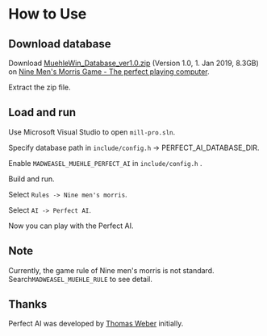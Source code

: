 # How to Use

## Download database

Download [MuehleWin_Database_ver1.0.zip](https://www.mad-weasel.de/download/MuehleWin_Database_ver1.0.zip) (Version 1.0, 1. Jan 2019, 8.3GB) on [Nine Men's Morris Game - The perfect playing computer](https://www.mad-weasel.de/morris.html).

Extract the zip file.

## Load and run

Use Microsoft Visual Studio to open `mill-pro.sln`.

Specify database path in `include/config.h` -> PERFECT_AI_DATABASE_DIR.

Enable `MADWEASEL_MUEHLE_PERFECT_AI` in `include/config.h` .

Build and run.

Select `Rules -> Nine men's morris`.

Select `AI -> Perfect AI`.

Now you can play with the Perfect AI.

## Note

Currently, the game rule of Nine men's morris is not standard. Search`MADWEASEL_MUEHLE_RULE` to see detail.

## Thanks

Perfect AI was developed by [Thomas Weber](https://www.mad-weasel.de/index_eng.html) initially.
